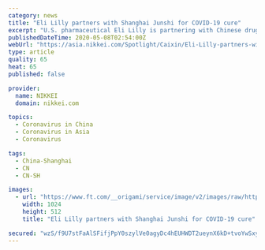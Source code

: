 ```yaml
---
category: news
title: "Eli Lilly partners with Shanghai Junshi for COVID-19 cure"
excerpt: "U.S. pharmaceutical Eli Lilly is partnering with Chinese drugmaker Shanghai Junshi Biosciences to develop new antibody therapies for COVID-19, the disease that has sickened 3.6 million people worldwide. The companies will collaborate on therapeutic antibody research that could be used to treat and prevent SARS-COV-2, the virus that causes COVID ..."
publishedDateTime: 2020-05-08T02:54:00Z
webUrl: "https://asia.nikkei.com/Spotlight/Caixin/Eli-Lilly-partners-with-Shanghai-Junshi-for-COVID-19-cure"
type: article
quality: 65
heat: 65
published: false

provider:
  name: NIKKEI
  domain: nikkei.com

topics:
  - Coronavirus in China
  - Coronavirus in Asia
  - Coronavirus

tags:
  - China-Shanghai
  - CN
  - CN-SH

images:
  - url: "https://www.ft.com/__origami/service/image/v2/images/raw/https%3A%2F%2Fs3-ap-northeast-1.amazonaws.com%2Fpsh-ex-ftnikkei-3937bb4%2Fimages%2F7%2F8%2F6%2F5%2F26905687-1-eng-GB%2FRTS36YL8.JPG?source=nar-cms&width=1024&height=512&fit=cover&gravity=faces"
    width: 1024
    height: 512
    title: "Eli Lilly partners with Shanghai Junshi for COVID-19 cure"

secured: "wzS/f9U7stFaAlSFifjPpY0szylVe0agyDc4hEUHWDT2ueynX6kD+tvoYwSxy7NFa5I/NTD0PdyVN4fUY1zEmwjrJ5P9AeItls1hjwEXgkqWXLBuDnhkDWWEw6s3fM3tCilUjJz5yBvYbdEn2oFXMNKtuve1qS70QUYbfSEe1UlLALZ+aqLDMAbibrUz0MCbZxqSdXHteDSBjeOFsCu6f3utioDli3BgqPbzaXpXJspYnXgE8Tl4lWEWTse2MXSZ8VuidKRjW8VoXg5vUPXA8NlR5UO0PPfYjf5nKBCPeFscmEajx81fszQXO57YwQ9s;OgIvTyCxXieCKor2je3PWw=="
---
```


